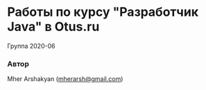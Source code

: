 # Работы по курсу "Разработчик Java" в Otus.ru

Группа 2020-06

### Автор 
Mher Arshakyan (mherarsh@gmail.com)
